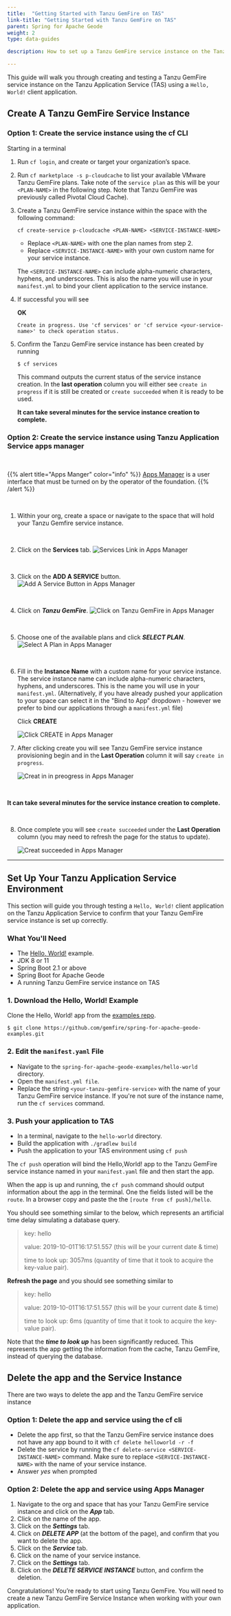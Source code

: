 ```yaml
---
title:  "Getting Started with Tanzu GemFire on TAS"
link-title: "Getting Started with Tanzu GemFire on TAS"
parent: Spring for Apache Geode
weight: 2
type: data-guides

description: How to set up a Tanzu GemFire service instance on the Tanzu Application Service.

---
```


This guide will walk you through creating and testing a Tanzu GemFire service instance on the Tanzu Application Service (TAS) using a `Hello, World!` client application.


## Create A Tanzu GemFire Service Instance

### Option 1: Create the service instance using the cf CLI

Starting in a terminal

1. Run `cf login`, and create or target your organization’s space.

2. Run `cf marketplace -s p-cloudcache` to list your available VMware Tanzu GemFire plans. Take note of the `service plan` as this will be your `<PLAN-NAME>` in the following step. Note that Tanzu GemFire was previously called Pivotal Cloud Cache).

3. Create a Tanzu GemFire service instance within the space with the following command:
   
   `cf create-service p-cloudcache <PLAN-NAME> <SERVICE-INSTANCE-NAME>`
   
   * Replace `<PLAN-NAME>` with one the plan names from step 2.
   * Replace `<SERVICE-INSTANCE-NAME>` with your own custom name for your service instance.
    
    The `<SERVICE-INSTANCE-NAME>` can include alpha-numeric characters, hyphens, and underscores. This is also the name you will use in your `manifest.yml` to bind your client application to the service instance.
   
4.  If successful you will see 
    
    **OK**
    
    `Create in progress. Use 'cf services' or 'cf service <your-service-name>' to check operation status.`
   
5. Confirm the Tanzu GemFire service instance has been created by running  
   
   `$ cf services`
   
   This command outputs the current status of the service instance creation.  In the **last operation** column you will either see `create in progress` if it is still be created or `create succeeded` when it is ready to be used.
   
   **It can take several minutes for the service instance creation to complete.**
     
   
### Option 2: Create the service instance using Tanzu Application Service apps manager

&nbsp;

{{% alert title="Apps Manger" color="info" %}}
[Apps Manager](https://docs.run.pivotal.io/console/dev-console.html) is a user interface that must be turned on by the operator of the foundation.
{{% /alert %}} 

&nbsp;

1. Within your org, create a space or navigate to the space that will hold your Tanzu Gemfire service instance.

&nbsp;

2. Click on the **Services** tab.
    ![Services Link in Apps Manager](/images/guides/data/tanzu-gemfire/get-started-tgf4vms-sbdg/Service_Tab_in_Apps_Manager.png)

&nbsp;

3.  Click on the **ADD A SERVICE** button.
    ![Add A Service Button in Apps Manager](/images/guides/data/tanzu-gemfire/get-started-tgf4vms-sbdg/add_a_service_button.png)

&nbsp;

4.  Click on ***Tanzu GemFire***.
    ![Click on Tanzu GemFire in Apps Manager](/images/guides/data/tanzu-gemfire/get-started-tgf4vms-sbdg/tanzu_gemfire_apps_manager.png)

&nbsp;

5. Choose one of the available plans and click ***SELECT PLAN***.
     ![Select A Plan in Apps Manager](/images/guides/data/tanzu-gemfire/get-started-tgf4vms-sbdg/select_a_plan.png)

&nbsp;

6.  Fill in the **Instance Name** with a custom name for your service instance. The service instance name can include alpha-numeric characters, hyphens, and underscores. This is the name you will use in your `manifest.yml`.  (Alternatively, if you have already pushed your application to your space can select it in the "Bind to App" dropdown - however we prefer to bind our applications through a `manifest.yml` file)
    
    Click **CREATE**
    
    ![Click CREATE in Apps Manager](/images/guides/data/tanzu-gemfire/get-started-tgf4vms-sbdg/click_CREATE_button.png)


7.  After clicking create you will see Tanzu GemFire service instance provisioning begin and in the **Last Operation** column it will say `create in progress`.
    
     ![Creat in in preogress in Apps Manager](/images/guides/data/tanzu-gemfire/get-started-tgf4vms-sbdg/create_in_progress.png)

&nbsp;

**It can take several minutes for the service instance creation to complete.**

&nbsp;

8.  Once complete you will see `create succeeded` under the **Last Operation** column (you may need to refresh the page for the status to update).

    ![Creat succeeded in Apps Manager](/images/guides/data/tanzu-gemfire/get-started-tgf4vms-sbdg/create_succeeded.png)

---

## Set Up Your Tanzu Application Service Environment

This section will guide you through testing a `Hello, World!` client application on the Tanzu Application Service to confirm that your Tanzu GemFire service instance is set up correctly.

### What You'll Need

* The [Hello, World!](https://github.com/gemfire/spring-for-apache-geode-examples/tree/main/hello-world) example.
* JDK 8 or 11
* Spring Boot 2.1 or above
* Spring Boot for Apache Geode
* A running Tanzu GemFire service instance on TAS

###  1. Download the Hello, World! Example

Clone the Hello, World! app from the [examples repo](https://github.com/gemfire/spring-for-apache-geode-examples). 

```
$ git clone https://github.com/gemfire/spring-for-apache-geode-examples.git
```

### 2. Edit the `manifest.yaml` File

* Navigate to the `spring-for-apache-geode-examples/hello-world` directory. 
* Open the `manifest.yml file`. 
* Replace the string `<your-tanzu-gemfire-service>` with the name of your Tanzu GemFire service instance. If you're not sure of the instance name, run the `cf services` command.


### 3. Push your application to TAS

* In a terminal, navigate to the `hello-world` directory.
* Build the application with `./gradlew build`
* Push the application to your TAS environment using `cf push`

The `cf push` operation will bind the Hello,World! app to the Tanzu GemFire service instance named in your `manifest.yaml` file  and then start the app.

 When the app is up and running, the `cf push` command should output information about the app in the terminal.  One the fields listed will be the `route`.  In a browser copy and paste the the `[route from cf push]/hello`.
 
 You should see something similar to the below, which represents an artificial time delay simulating a database query.
 
> key: hello
>
>value: 2019-10-01T16:17:51.557 (this will be your current date & time)
>
>time to look up: 3057ms (quantity of time that it took to acquire the key-value pair).  


**Refresh the page** and you should see something similar to

> key: hello
>
>value: 2019-10-01T16:17:51.557 (this will be your current date & time)
>
>time to look up: 6ms (quantity of time that it took to acquire the key-value pair).

Note that the ***time to look up*** has been significantly reduced. This represents the app getting the information from the cache, Tanzu GemFire, instead of querying the database.

## Delete the app and the Service Instance

There are two ways to delete the app and the Tanzu GemFire service instance

### Option 1: Delete the app and service using the cf cli

* Delete the app first, so that the Tanzu GemFire service instance does not have any app bound to it with `cf delete helloworld -r -f`
* Delete the service by running the `cf delete-service <SERVICE-INSTANCE-NAME>` command. Make sure to replace `<SERVICE-INSTANCE-NAME>` with the name of your service instance. 
* Answer *yes* when prompted

### Option 2: Delete the app and service using Apps Manager

1. Navigate to the org and space that has your Tanzu GemFire service instance and click on the ***App*** tab.
2. Click on the name of the app.
3. Click on the ***Settings*** tab.
4. Click on ***DELETE APP*** (at the bottom of the page), and confirm that you want to delete the app.
5. Click on the ***Service*** tab.
6. Click on the name of your service instance.
7. Click on the ***Settings*** tab.
8. Click on the ***DELETE SERVICE INSTANCE*** button, and confirm the deletion.

Congratulations! You’re ready to start using Tanzu GemFire. You will need to create a new Tanzu GemFire Service Instance when working with your own application.



 

 
 
